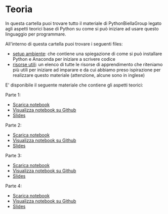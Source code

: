 # Teoria

In questa cartella puoi trovare tutto il materiale di PythonBiellaGroup legato agli aspetti teorici base di Python su come si può iniziare ad usare questo linguaggio per programmare.

All'interno di questa cartella puoi trovare i seguenti files:

- [setup ambiente](setup_ambiente.md): che contiene una spiegazione di come si può installare Python e Anaconda per iniziare a scrivere codice
- [risorse utili](risorse_utili.md): un elenco di tutte le risorse di apprendimento che riteniamo più utili per iniziare ad imparare e da cui abbiamo preso ispirazione per realizzare questo materiale (attenzione, alcune sono in inglese)

E' disponibile il seguente materiale che contiene gli aspetti teorici:


Parte 1:

- [Scarica notebook](https://pythonbiellagroup.github.io/PythonBase/teoria/parte1.ipynb)
- [Visualizza notebook su Github](parte1.ipynb)
- [Slides](https://pythonbiellagroup.github.io/PythonBase/teoria/parte1.slides.html)

Parte 2:

- [Scarica notebook](https://pythonbiellagroup.github.io/PythonBase/teoria/parte2.ipynb)
- [Visualizza notebook su Github](parte2.ipynb)
- [Slides](https://pythonbiellagroup.github.io/PythonBase/teoria/parte2.slides.html)

Parte 3:

- [Scarica notebook](https://pythonbiellagroup.github.io/PythonBase/teoria/parte3.ipynb)
- [Visualizza notebook su Github](parte3.ipynb)
- [Slides](https://pythonbiellagroup.github.io/PythonBase/teoria/parte3.slides.html)

Parte 4: 
- [Scarica notebook](https://github.com/PythonBiellaGroup/PythonBase/blob/main/teoria/parte4.ipynb)
- [Visualizza notebook su Github](parte4.ipynb)
- [Slides](https://pythonbiellagroup.github.io/PythonBase/teoria/parte4.slides.html)
